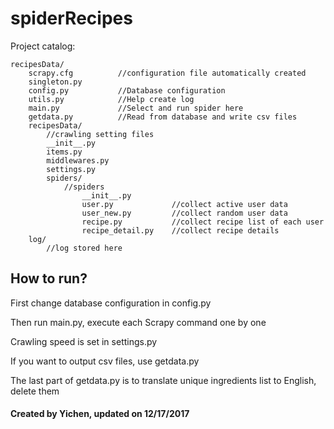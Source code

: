 # spiderRecipes

Project catalog:

    recipesData/
        scrapy.cfg          //configuration file automatically created    
        singleton.py
        config.py           //Database configuration
        utils.py            //Help create log
        main.py             //Select and run spider here
        getdata.py          //Read from database and write csv files
        recipesData/
            //crawling setting files
            __init__.py
            items.py
            middlewares.py
            settings.py
            spiders/
                //spiders
                    __init__.py
                    user.py             //collect active user data
                    user_new.py         //collect random user data
                    recipe.py           //collect recipe list of each user
                    recipe_detail.py    //collect recipe details
        log/
            //log stored here


## How to run?
First change database configuration in config.py

Then run main.py, execute each Scrapy command one by one

Crawling speed is set in settings.py

If you want to output csv files, use getdata.py

The last part of getdata.py is to translate unique ingredients list to English, delete them
#### Created by Yichen, updated on 12/17/2017

